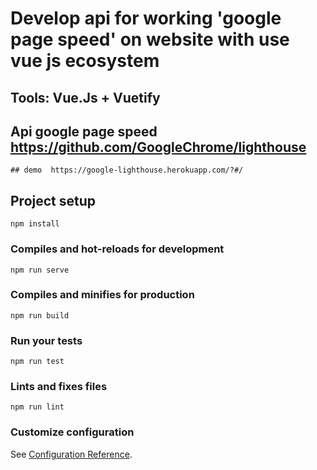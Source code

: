 # Develop api for working 'google page speed' on website with use vue js ecosystem

## Tools: Vue.Js + Vuetify 
## Api google page speed https://github.com/GoogleChrome/lighthouse
```
## demo  https://google-lighthouse.herokuapp.com/?#/
```
## Project setup
```
npm install
```

### Compiles and hot-reloads for development
```
npm run serve
```

### Compiles and minifies for production
```
npm run build
```

### Run your tests
```
npm run test
```

### Lints and fixes files
```
npm run lint
```

### Customize configuration
See [Configuration Reference](https://cli.vuejs.org/config/).
